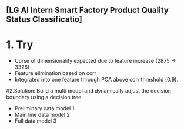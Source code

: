 ## [LG AI Intern Smart Factory Product Quality Status Classificatio]

# 1. Try
- Curse of dimensionality expected due to feature increase (2875 -> 3326)
- Feature elimination based on corr
- Integrated into one feature through PCA above corr threshold (0.9).


#2.Solution: Build a multi model and dynamically adjust the decision boundary using a decision tree.
- Preliminary data model 1
- Main line data model 2
- Full data model 3
